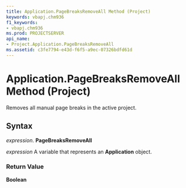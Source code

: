 ```yaml
---
title: Application.PageBreaksRemoveAll Method (Project)
keywords: vbapj.chm936
f1_keywords:
- vbapj.chm936
ms.prod: PROJECTSERVER
api_name:
- Project.Application.PageBreaksRemoveAll
ms.assetid: c3fe7794-e43d-f6f5-a9ec-07326bdfd61d
---
```



# Application.PageBreaksRemoveAll Method (Project)

Removes all manual page breaks in the active project.


## Syntax

 _expression_. **PageBreaksRemoveAll**

 _expression_ A variable that represents an **Application** object.


### Return Value

 **Boolean**


